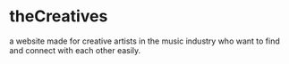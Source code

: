 # theCreatives
a website made for creative artists in the music industry who want to find and connect with each other easily. 
